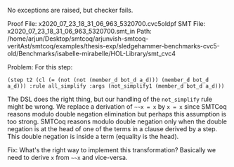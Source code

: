 No exceptions are raised, but checker fails.

Proof File: x2020_07_23_18_31_06_963_5320700.cvc5oldpf
SMT File: x2020_07_23_18_31_06_963_5320700.smt_in
Path: /home/arjun/Desktop/smtcoq/arjunvish-smtcoq-veritAst/smtcoq/examples/thesis-exp/sledgehammer-benchmarks-cvc5-old/Benchmarks/isabelle-mirabelle/HOL-Library/smt_cvc4

Problem: 
For this step:
```
(step t2 (cl (= (not (not (member_d bot_d a_d))) (member_d bot_d a_d))) :rule all_simplify :args (not_simplify1 (member_d bot_d a_d)))
```
The DSL does the right thing, but our handling of the `not_simplify` rule might be wrong. We replace a derivation of
`~~x = x` by `x = x` since SMTCoq reasons modulo double negation elimination but perhaps this assumption is too strong.
SMTCoq reasons modulo double negation only when the double negation is at the head of one of the terms in a clause derived
by a step. This double negation is inside a term (equality is the head).

Fix: What's the right way to implement this transformation? Basically we need to derive `x` from `~~x` and vice-versa.